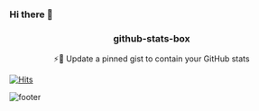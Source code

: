 
### Hi there 👋

<p align="center">
  <a href="https://gist.github.com/eojin312/6629f13932d5eccb9388bab3097b3dca">
  </a>
  <h3 align="center">github-stats-box</h3>
  <p align="center">⚡️📌 Update a pinned gist to contain your GitHub stats</p>
</p>

<!--
**eojin312/eojin312** is a ✨ _special_ ✨ repository because its `README.md` (this file) appears on your GitHub profile.

Here are some ideas to get you started:
https://gist.github.com/eojin312/6629f13932d5eccb9388bab3097b3dca
- 🔭 I’m currently working on ...
- 🌱 I’m currently learning ...
- 👯 I’m looking to collaborate on ...
- 🤔 I’m looking for help with ...
- 💬 Ask me about ...
- 📫 How to reach me: ...
- 😄 Pronouns: ...
- ⚡ Fun fact: ...
-->



[![Hits](https://hits.seeyoufarm.com/api/count/incr/badge.svg?url=https%3A%2F%2Fgithub.com%2Feojin312&count_bg=%2379C83D&title_bg=%23555555&icon=nintendoswitch.svg&icon_color=%23FFFFFF&title=hits&edge_flat=false)](https://hits.seeyoufarm.com)



![footer](https://capsule-render.vercel.app/api?section=footer)
